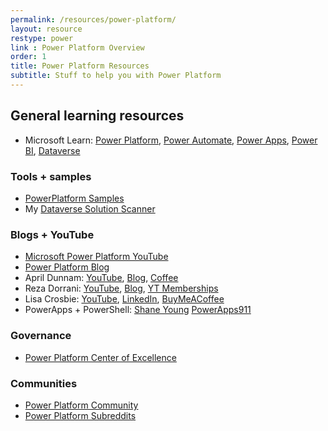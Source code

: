 ```yaml
---
permalink: /resources/power-platform/
layout: resource
restype: power
link : Power Platform Overview
order: 1
title: Power Platform Resources
subtitle: Stuff to help you with Power Platform
---
```


## General learning resources

* Microsoft Learn: [Power Platform](https://learn.microsoft.com/en-us/training/powerplatform/), [Power Automate](https://learn.microsoft.com/en-us/training/power-automate/), [Power Apps](https://learn.microsoft.com/en-us/training/powerapps/), [Power BI](https://learn.microsoft.com/en-us/training/power-bi/), [Dataverse](https://learn.microsoft.com/en-us/training/dataverse/)

### Tools + samples

* [PowerPlatform Samples](https://github.com/pnp/powerplatform-samples)
* My [Dataverse Solution Scanner](https://github.com/alirobe/dataverse-solution-scanner)

### Blogs + YouTube

* [Microsoft Power Platform YouTube](https://www.youtube.com/@MicrosoftPowerPlatform)
* [Power Platform Blog](https://powerplatform.microsoft.com/en-us/blog/)
* April Dunnam: [YouTube](https://www.youtube.com/@AprilDunnam/playlists), [Blog](<https://www.sharepointsiren.com/>), [Coffee](https://buymeacoffee.com/aprildunnam)
* Reza Dorrani: [YouTube](https://www.youtube.com/@RezaDorrani/playlists), [Blog](https://rezadorrani.com/), [YT Memberships](https://www.youtube.com/rezadorrani/join)
* Lisa Crosbie: [YouTube](https://www.youtube.com/@LisaCrosbie/playlists), [LinkedIn](https://www.linkedin.com/in/lisa-crosbie/), [BuyMeACoffee](https://buymeacoffee.com/lisacrosbie)
* PowerApps + PowerShell: [Shane Young](https://www.youtube.com/c/ShaneYoungCloud) [PowerApps911](https://www.powerapps911.com/blog)

### Governance

* [Power Platform Center of Excellence](https://learn.microsoft.com/en-us/power-platform/guidance/coe/starter-kit)

### Communities

* [Power Platform Community](https://community.powerplatform.com/forums)
* [Power Platform Subreddits](https://www.reddit.com/r/Dataverse+MicrosoftFlow+PowerApps+PowerAutomate+PowerBI+PowerPlatform/)
